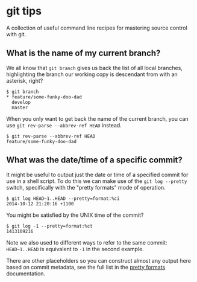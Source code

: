 # git tips #

A collection of useful command line recipes for mastering source control with
git.

## What is the name of my current branch?

We all know that `git branch` gives us back the list of all local branches,
highlighting the branch our working copy is descendant from with an asterisk,
right?

	$ git branch
	* feature/some-funky-doo-dad
	  develop
	  master

When you only want to get back the name of the current branch, you can use
`git rev-parse --abbrev-ref HEAD` instead.

	$ git rev-parse --abbrev-ref HEAD
	feature/some-funky-doo-dad

## What was the date/time of a specific commit?

It might be useful to output just the date or time of a specified commit for
use in a shell script. To do this we can make use of the `git log --pretty`
switch, specifically with the "pretty formats" mode of operation.

	$ git log HEAD~1..HEAD --pretty=format:%ci
	2014-10-12 21:20:16 +1100

You might be satisfied by the UNIX time of the commit?

	$ git log -1 --pretty=format:%ct
	1413109216

Note we also used to different ways to refer to the same commit: `HEAD~1..HEAD`
is equivalent to `-1` in the second example.

There are other placeholders so you can construct almost any output here based
on commit metadata, see the full list in the [pretty
formats](http://git-scm.com/docs/git-log#_pretty_formats) documentation.
